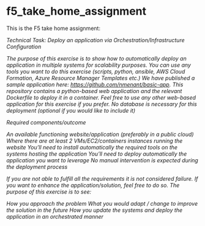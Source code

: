 # f5_take_home_assignment

This is the F5 take home assignment:

<i>
Technical Task: Deploy an application via Orchestration/Infrastructure Configuration

 

The purpose of this exercise is to show how to automatically deploy an application in multiple systems for scalability purposes. You can use any tools you want to do this exercise (scripts, python, ansible, AWS Cloud Formation, Azure Resource Manager Templates etc.) We have published a sample application here: https://github.com/nmenant/basic-app. This repository contains a python-based web application and the relevant Dockerfile to deploy it in a container. Feel free to use any other web-based application for this exercise if you prefer.  No database is necessary for this deployment (optional if you would like to include it)

 

Required components/outcome

An available functioning website/application (preferably in a public cloud)
Where there are at least 2 VMs/EC2/containers instances running the website
You’ll need to install automatically the required tools on the systems hosting the application
You’ll need to deploy automatically the application you want to leverage
No manual intervention is expected during the deployment process
 

 

If you are not able to fulfill all the requirements it is not considered failure. If you want to enhance the application/solution, feel free to do so. The purpose of this exercise is to see:

How you approach the problem
What you would adapt / change to improve the solution in the future
How you update the systems and deploy the application in an orchestrated manner  
</i>

